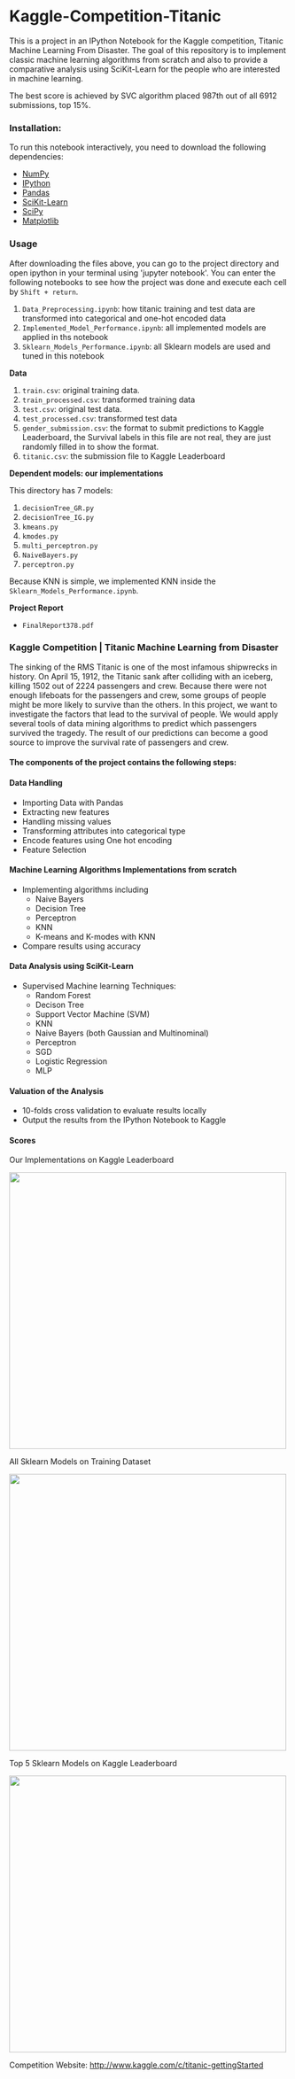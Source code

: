 # Kaggle-Competition-Titanic

This is a project in an IPython Notebook for the Kaggle competition, Titanic Machine Learning From Disaster. The goal of this repository is to implement classic machine learning algorithms from scratch and also to provide a comparative analysis using SciKit-Learn for the people who are interested in machine learning.

The best score is achieved by SVC algorithm placed 987th out of all 6912 submissions, top 15%. 

###   Installation:

To run this notebook interactively, you need to download the following dependencies:
* [NumPy](http://www.numpy.org/)
* [IPython](http://ipython.org/)
* [Pandas](http://pandas.pydata.org/)
* [SciKit-Learn](http://scikit-learn.org/stable/)
* [SciPy](http://www.scipy.org/)
* [Matplotlib](http://matplotlib.org/)

### Usage

After downloading the files above, you can go to the project directory and open ipython in your terminal using 'jupyter notebook'. You can enter the following notebooks to see how the project was done and execute each cell by `Shift + return`.

1. `Data_Preprocessing.ipynb`: how titanic training and test data are transformed into categorical and one-hot encoded data
2. `Implemented_Model_Performance.ipynb`: all implemented models are applied in ths notebook
3. `Sklearn_Models_Performance.ipynb`: all Sklearn models are used and tuned in this notebook

**Data**

1. `train.csv`: original training data.
2. `train_processed.csv`: transformed training data
3. `test.csv`: original test data.
4. `test_processed.csv`: transformed test data
5. `gender_submission.csv`: the format to submit predictions to Kaggle Leaderboard, the Survival labels in this file are not real, they are just randomly filled in to show the format. 
6. `titanic.csv`: the submission file to Kaggle Leaderboard

**Dependent models: our implementations**

This directory has 7 models:

1. `decisionTree_GR.py`
2. `decisionTree_IG.py`
3. `kmeans.py`
4. `kmodes.py`
5. `multi_perceptron.py`
6. `NaiveBayers.py`
7. `perceptron.py`

Because KNN is simple, we implemented KNN inside the `Sklearn_Models_Performance.ipynb`.

**Project Report**

- `FinalReport378.pdf`

###   Kaggle Competition | Titanic Machine Learning from Disaster

The sinking of the RMS Titanic is one of the most infamous shipwrecks in history.  On April 15, 1912, the Titanic sank after colliding with an iceberg, killing 1502 out of 2224 passengers and crew. Because there were not enough lifeboats for the passengers and crew, some groups of people might be more likely to survive than the others. In this project, we want to investigate the factors that lead to the survival of people. We would apply several tools of data mining algorithms to predict which passengers survived the tragedy. The result of our predictions can become a good source to improve the survival rate of passengers and crew.

####  The components of the project contains the following steps:
####  Data Handling
*   Importing Data with Pandas
*   Extracting new features
*   Handling missing values 
*   Transforming attributes into categorical type
*   Encode features using One hot encoding
*   Feature Selection

####  Machine Learning Algorithms Implementations from scratch
*   Implementing algorithms including 
      - Naive Bayers
      - Decision Tree
      - Perceptron
      - KNN
      - K-means and K-modes with KNN 
*   Compare results using accuracy

####  Data Analysis using SciKit-Learn
*    Supervised Machine learning Techniques:
      - Random Forest 
      - Decison Tree
      - Support Vector Machine (SVM)
      - KNN
      - Naive Bayers (both Gaussian and Multinominal)
      - Perceptron
      - SGD
      - Logistic Regression
      - MLP

####  Valuation of the Analysis
*   10-folds cross validation to evaluate results locally
*   Output the results from the IPython Notebook to Kaggle

#### Scores 

Our Implementations on Kaggle Leaderboard

<img src="https://github.com/emoryjianghang/Kaggle-Competition-Titanic/blob/master/Table1.png" width="500">

All Sklearn Models on Training Dataset

<img src="https://github.com/emoryjianghang/Kaggle-Competition-Titanic/blob/master/Table2.png" width="500">

Top 5 Sklearn Models on Kaggle Leaderboard

<img src="https://github.com/emoryjianghang/Kaggle-Competition-Titanic/blob/master/Table3.png" width="500">

Competition Website: http://www.kaggle.com/c/titanic-gettingStarted
